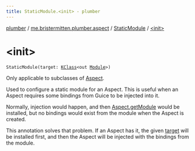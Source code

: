```yaml
---
title: StaticModule.<init> - plumber
---
```


[plumber](../../index.html) / [me.bristermitten.plumber.aspect](../index.html) / [StaticModule](index.html) / [&lt;init&gt;](./-init-.html)

# &lt;init&gt;

`StaticModule(target: `[`KClass`](https://kotlinlang.org/api/latest/jvm/stdlib/kotlin.reflect/-k-class/index.html)`<out `[`Module`](https://google.github.io/guice/api-docs/latest/javadoc/com/google/inject/Module.html)`>)`

Only applicable to subclasses of [Aspect](../-aspect/index.html).

Used to configure a static module for an Aspect.
This is useful when an Aspect requires some bindings from Guice to be injected into it.

Normally, injection would happen, and then [Aspect.getModule](../-aspect/get-module.html) would be installed,
but no bindings would exist from the module when the Aspect is created.

This annotation solves that problem.
If an Aspect has it, the given [target](target.html) will be installed first,
and then the Aspect will be injected with the bindings from the module.

